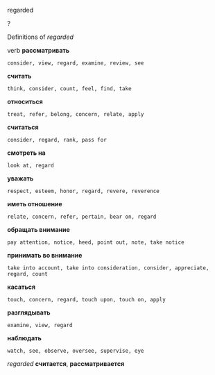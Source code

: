 regarded

?


Definitions of _regarded_

verb
**рассматривать**

    consider, view, regard, examine, review, see
**считать**

    think, consider, count, feel, find, take
**относиться**

    treat, refer, belong, concern, relate, apply
**считаться**

    consider, regard, rank, pass for
**смотреть на**

    look at, regard
**уважать**

    respect, esteem, honor, regard, revere, reverence
**иметь отношение**

    relate, concern, refer, pertain, bear on, regard
**обращать внимание**

    pay attention, notice, heed, point out, note, take notice
**принимать во внимание**

    take into account, take into consideration, consider, appreciate, regard, count
**касаться**

    touch, concern, regard, touch upon, touch on, apply
**разглядывать**

    examine, view, regard
**наблюдать**

    watch, see, observe, oversee, supervise, eye

_regarded_
**считается**, **рассматривается**